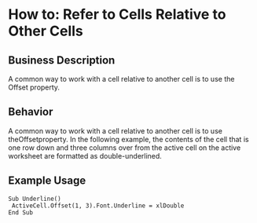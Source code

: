 # How to: Refer to Cells Relative to Other Cells

## Business Description
A common way to work with a cell relative to another cell is to use the Offset property.

## Behavior
A common way to work with a cell relative to another cell is to use theOffsetproperty. In the following example, the contents of the cell that is one row down and three columns over from the active cell on the active worksheet are formatted as double-underlined.

## Example Usage
```vba
Sub Underline() 
 ActiveCell.Offset(1, 3).Font.Underline = xlDouble 
End Sub
```